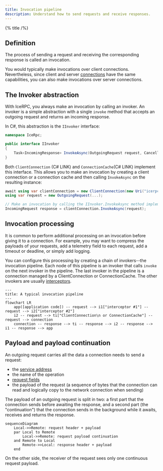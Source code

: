 ```yaml
---
title: Invocation pipeline
description: Understand how to send requests and receive responses.
---
```


{% title /%}

## Definition

The process of sending a request and receiving the corresponding response is called an invocation.

You would typically make invocations over client connections. Nevertheless, since client and server
[connections](../connection/client-vs-server-connections) have the same capabilities, you can also make invocations over
server connections.

## The Invoker abstraction

With IceRPC, you always make an invocation by calling an invoker. An invoker is a simple abstraction with a single
`invoke` method that accepts an outgoing request and returns an incoming response.

In C#, this abstraction is the `IInvoker` interface:
```csharp
namespace IceRpc;

public interface IInvoker
{
    Task<IncomingResponse> InvokeAsync(OutgoingRequest request, CancellationToken cancellationToken = default);
}
```

Both `ClientConnection` (C# LINK) and `ConnectionCache`(C# LINK) implement this interface. This allows you to make an
invocation by creating a client connection or a connection cache and then calling `InvokeAsync` on the resulting
instance:
```csharp
await using var clientConnection = new ClientConnection(new Uri("icerpc://hello.zeroc.com"));
using var request = new OutgoingRequest(...);

// Make an invocation by calling the IInvoker.InvokeAsync method implemented by ClientConnection.
IncomingRequest response = clientConnection.InvokeAsync(request);
```

## Invocation processing

It is common to perform additional processing on an invocation before giving it to a connection. For example, you may
want to compress the payloads of your requests, add a telemetry field to each request, add a timeout or deadline, or
simply add logging.

You can configure this processing by creating a chain of invokers--the invocation pipeline. Each node of this pipeline
is an invoker that calls `invoke` on the next invoker in the pipeline. The last invoker in the pipeline is a connection
managed by a ClientConnection or ConnectionCache. The other invokers are usually [interceptors](interceptor).

```mermaid
---
title: A typical invocation pipeline
---
flowchart LR
    app([application code]) -- request --> i1["interceptor #1"] -- request --> i2["interceptor #2"]
    i2 -- request --> ti["ClientConnection\n or ConnectionCache"] -- request --> connection
    connection -- response --> ti -- response --> i2 -- response --> i1 -- response --> app
```

## Payload and payload continuation

An outgoing request carries all the data a connection needs to send a request:
 - the [service address](service-address)
 - the name of the operation
 - [request fields](../icerpc-protocol/mapping-rpcs-to-streams#request-layout)
 - the payload of the request (a sequence of bytes that the connection can read and logically copy to the network
 connection when sending)

The payload of an outgoing request is split in two: a first part that the connection sends before awaiting the response,
and a second part (the "continuation") that the connection sends in the background while it awaits, receives and returns
the response.

```mermaid
sequenceDiagram
    Local->>Remote: request header + payload
    par Local to Remote
        Local->>Remote: request payload continuation
    and Remote to Local
        Remote->>Local: response header + payload
    end
```

On the other side, the receiver of the request sees only one continuous request payload.
